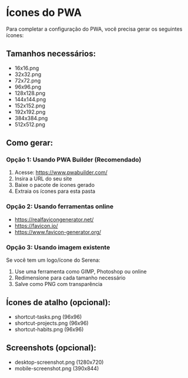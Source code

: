 # Ícones do PWA

Para completar a configuração do PWA, você precisa gerar os seguintes ícones:

## Tamanhos necessários:

- 16x16.png
- 32x32.png
- 72x72.png
- 96x96.png
- 128x128.png
- 144x144.png
- 152x152.png
- 192x192.png
- 384x384.png
- 512x512.png

## Como gerar:

### Opção 1: Usando PWA Builder (Recomendado)

1. Acesse: https://www.pwabuilder.com/
2. Insira a URL do seu site
3. Baixe o pacote de ícones gerado
4. Extraia os ícones para esta pasta

### Opção 2: Usando ferramentas online

- https://realfavicongenerator.net/
- https://favicon.io/
- https://www.favicon-generator.org/

### Opção 3: Usando imagem existente

Se você tem um logo/ícone do Serena:

1. Use uma ferramenta como GIMP, Photoshop ou online
2. Redimensione para cada tamanho necessário
3. Salve como PNG com transparência

## Ícones de atalho (opcional):

- shortcut-tasks.png (96x96)
- shortcut-projects.png (96x96)
- shortcut-habits.png (96x96)

## Screenshots (opcional):

- desktop-screenshot.png (1280x720)
- mobile-screenshot.png (390x844)
